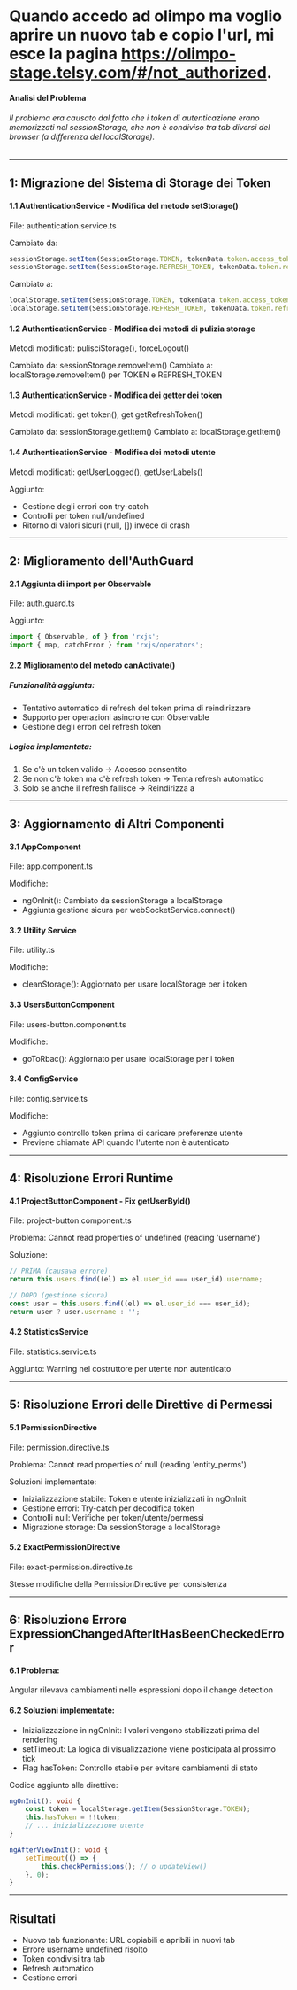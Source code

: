 # Quando accedo ad olimpo ma voglio aprire un nuovo tab e copio l'url, mi esce la pagina https://olimpo-stage.telsy.com/#/not_authorized.

#### Analisi del Problema
###### Il problema era causato dal fatto che i token di autenticazione erano memorizzati nel sessionStorage, che non è condiviso tra tab diversi del browser (a differenza del localStorage).

---

## 1: Migrazione del Sistema di Storage dei Token

#### 1.1 AuthenticationService - Modifica del metodo setStorage()

File: authentication.service.ts

Cambiato da:

```typescript
sessionStorage.setItem(SessionStorage.TOKEN, tokenData.token.access_token);
sessionStorage.setItem(SessionStorage.REFRESH_TOKEN, tokenData.token.refresh_token);
```

Cambiato a:

```typescript
localStorage.setItem(SessionStorage.TOKEN, tokenData.token.access_token);
localStorage.setItem(SessionStorage.REFRESH_TOKEN, tokenData.token.refresh_token);
```


#### 1.2 AuthenticationService - Modifica dei metodi di pulizia storage

Metodi modificati: pulisciStorage(), forceLogout()

Cambiato da: sessionStorage.removeItem()
Cambiato a: localStorage.removeItem() per TOKEN e REFRESH_TOKEN

#### 1.3 AuthenticationService - Modifica dei getter dei token
Metodi modificati: get token(), get getRefreshToken()

Cambiato da: sessionStorage.getItem()
Cambiato a: localStorage.getItem()

#### 1.4 AuthenticationService - Modifica dei metodi utente
Metodi modificati: getUserLogged(), getUserLabels()

Aggiunto:

- Gestione degli errori con try-catch
- Controlli per token null/undefined
- Ritorno di valori sicuri (null, []) invece di crash

---


## 2: Miglioramento dell'AuthGuard

#### 2.1 Aggiunta di import per Observable

File: auth.guard.ts

Aggiunto:
```typescript
import { Observable, of } from 'rxjs';
import { map, catchError } from 'rxjs/operators';
```

#### 2.2 Miglioramento del metodo canActivate()

##### Funzionalità aggiunta:

- Tentativo automatico di refresh del token prima di reindirizzare
- Supporto per operazioni asincrone con Observable
- Gestione degli errori del refresh token

##### Logica implementata:

1. Se c'è un token valido → Accesso consentito
2. Se non c'è token ma c'è refresh token → Tenta refresh automatico
3. Solo se anche il refresh fallisce → Reindirizza a

---


## 3: Aggiornamento di Altri Componenti
#### 3.1 AppComponent

File: app.component.ts

Modifiche:

- ngOnInit(): Cambiato da sessionStorage a localStorage
- Aggiunta gestione sicura per webSocketService.connect()

#### 3.2 Utility Service

File: utility.ts

Modifiche:

- cleanStorage(): Aggiornato per usare localStorage per i token

#### 3.3 UsersButtonComponent

File: users-button.component.ts

Modifiche:

- goToRbac(): Aggiornato per usare localStorage per i token

#### 3.4 ConfigService

File: config.service.ts

Modifiche:

- Aggiunto controllo token prima di caricare preferenze utente
- Previene chiamate API quando l'utente non è autenticato

---


## 4: Risoluzione Errori Runtime

#### 4.1 ProjectButtonComponent - Fix getUserById()

File: project-button.component.ts

Problema: Cannot read properties of undefined (reading 'username')

Soluzione:
```typescript
// PRIMA (causava errore)
return this.users.find((el) => el.user_id === user_id).username;

// DOPO (gestione sicura)
const user = this.users.find((el) => el.user_id === user_id);
return user ? user.username : '';
```

#### 4.2 StatisticsService

File: statistics.service.ts

Aggiunto: Warning nel costruttore per utente non autenticato

---


## 5: Risoluzione Errori delle Direttive di Permessi

#### 5.1 PermissionDirective

File: permission.directive.ts

Problema: Cannot read properties of null (reading 'entity_perms')

Soluzioni implementate:

- Inizializzazione stabile: Token e utente inizializzati in ngOnInit
- Gestione errori: Try-catch per decodifica token
- Controlli null: Verifiche per token/utente/permessi
- Migrazione storage: Da sessionStorage a localStorage

#### 5.2 ExactPermissionDirective

File: exact-permission.directive.ts

Stesse modifiche della PermissionDirective per consistenza

---


## 6: Risoluzione Errore ExpressionChangedAfterItHasBeenCheckedError

#### 6.1 Problema:

Angular rilevava cambiamenti nelle espressioni dopo il change detection

#### 6.2 Soluzioni implementate:

- Inizializzazione in ngOnInit: I valori vengono stabilizzati prima del rendering
- setTimeout: La logica di visualizzazione viene posticipata al prossimo tick
- Flag hasToken: Controllo stabile per evitare cambiamenti di stato

Codice aggiunto alle direttive:

```typescript
ngOnInit(): void {
    const token = localStorage.getItem(SessionStorage.TOKEN);
    this.hasToken = !!token;
    // ... inizializzazione utente
}

ngAfterViewInit(): void {
    setTimeout(() => {
        this.checkPermissions(); // o updateView()
    }, 0);
}
```

---


## Risultati

- Nuovo tab funzionante: URL copiabili e apribili in nuovi tab
- Errore username undefined risolto
- Token condivisi tra tab
- Refresh automatico
- Gestione errori
